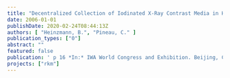 ```yaml
---
title: "Decentralized Collection of Iodinated X-Ray Contrast Media in Hospitals"
date: 2006-01-01
publishDate: 2020-02-24T08:44:13Z
authors: [ "Heinzmann, B.", "Pineau, C." ]
publication_types: ["0"]
abstract: ""
featured: false
publication: ' p 16 *In:* IWA World Congress and Exhibition. Beijing, China. 10. - 14.9.2006'
projects: ["rkm"]
---
```


